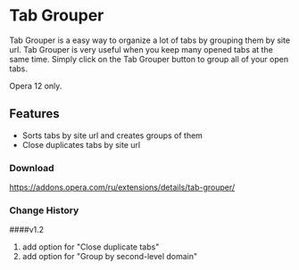 # Tab Grouper

Tab Grouper is a easy way to organize a lot of tabs by grouping them by site url.
Tab Grouper is very useful when you keep many opened tabs at the same time.
Simply click on the Tab Grouper button to group all of your open tabs.

Opera 12 only.


## Features

* Sorts tabs by site url and creates groups of them
* Close duplicates tabs by site url


### Download
https://addons.opera.com/ru/extensions/details/tab-grouper/

### Change History

####v1.2

1. add option for "Close duplicate tabs"
2. add option for "Group by second-level domain"
